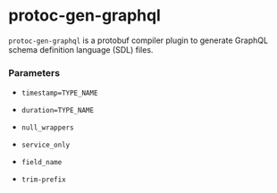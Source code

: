 # protoc-gen-graphql

`protoc-gen-graphql` is a protobuf compiler plugin to generate GraphQL schema definition language (SDL) files.

### Parameters

* `timestamp=TYPE_NAME`

* `duration=TYPE_NAME`

* `null_wrappers`

* `service_only`

* `field_name`

* `trim-prefix`
